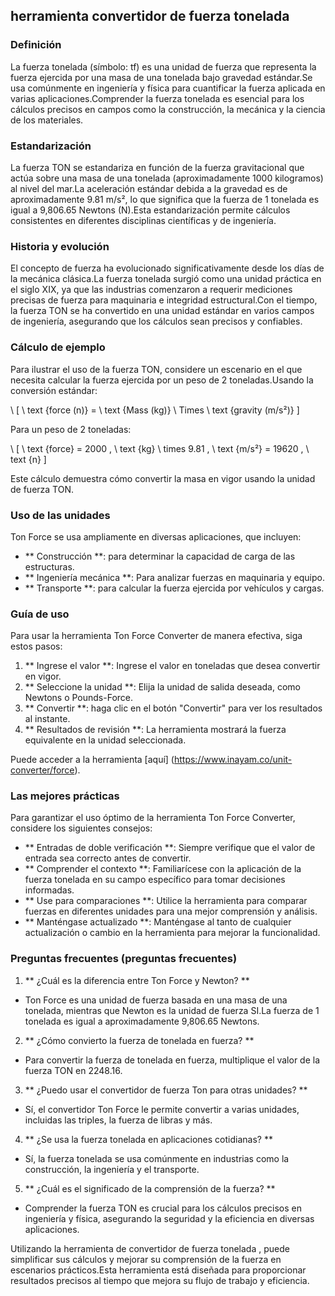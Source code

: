 ## herramienta convertidor de fuerza tonelada

### Definición
La fuerza tonelada (símbolo: tf) es una unidad de fuerza que representa la fuerza ejercida por una masa de una tonelada bajo gravedad estándar.Se usa comúnmente en ingeniería y física para cuantificar la fuerza aplicada en varias aplicaciones.Comprender la fuerza tonelada es esencial para los cálculos precisos en campos como la construcción, la mecánica y la ciencia de los materiales.

### Estandarización
La fuerza TON se estandariza en función de la fuerza gravitacional que actúa sobre una masa de una tonelada (aproximadamente 1000 kilogramos) al nivel del mar.La aceleración estándar debida a la gravedad es de aproximadamente 9.81 m/s², lo que significa que la fuerza de 1 tonelada es igual a 9,806.65 Newtons (N).Esta estandarización permite cálculos consistentes en diferentes disciplinas científicas y de ingeniería.

### Historia y evolución
El concepto de fuerza ha evolucionado significativamente desde los días de la mecánica clásica.La fuerza tonelada surgió como una unidad práctica en el siglo XIX, ya que las industrias comenzaron a requerir mediciones precisas de fuerza para maquinaria e integridad estructural.Con el tiempo, la fuerza TON se ha convertido en una unidad estándar en varios campos de ingeniería, asegurando que los cálculos sean precisos y confiables.

### Cálculo de ejemplo
Para ilustrar el uso de la fuerza TON, considere un escenario en el que necesita calcular la fuerza ejercida por un peso de 2 toneladas.Usando la conversión estándar:

\ [
\ text {force (n)} = \ text {Mass (kg)} \ Times \ text {gravity (m/s²)}
\]

Para un peso de 2 toneladas:

\ [
\ text {force} = 2000 \, \ text {kg} \ times 9.81 \, \ text {m/s²} = 19620 \, \ text {n}
\]

Este cálculo demuestra cómo convertir la masa en vigor usando la unidad de fuerza TON.

### Uso de las unidades
Ton Force se usa ampliamente en diversas aplicaciones, que incluyen:

- ** Construcción **: para determinar la capacidad de carga de las estructuras.
- ** Ingeniería mecánica **: Para analizar fuerzas en maquinaria y equipo.
- ** Transporte **: para calcular la fuerza ejercida por vehículos y cargas.

### Guía de uso
Para usar la herramienta Ton Force Converter de manera efectiva, siga estos pasos:

1. ** Ingrese el valor **: Ingrese el valor en toneladas que desea convertir en vigor.
2. ** Seleccione la unidad **: Elija la unidad de salida deseada, como Newtons o Pounds-Force.
3. ** Convertir **: haga clic en el botón "Convertir" para ver los resultados al instante.
4. ** Resultados de revisión **: La herramienta mostrará la fuerza equivalente en la unidad seleccionada.

Puede acceder a la herramienta [aquí] (https://www.inayam.co/unit-converter/force).

### Las mejores prácticas
Para garantizar el uso óptimo de la herramienta Ton Force Converter, considere los siguientes consejos:

- ** Entradas de doble verificación **: Siempre verifique que el valor de entrada sea correcto antes de convertir.
- ** Comprender el contexto **: Familiarícese con la aplicación de la fuerza tonelada en su campo específico para tomar decisiones informadas.
- ** Use para comparaciones **: Utilice la herramienta para comparar fuerzas en diferentes unidades para una mejor comprensión y análisis.
- ** Manténgase actualizado **: Manténgase al tanto de cualquier actualización o cambio en la herramienta para mejorar la funcionalidad.

### Preguntas frecuentes (preguntas frecuentes)

1. ** ¿Cuál es la diferencia entre Ton Force y Newton? **
- Ton Force es una unidad de fuerza basada en una masa de una tonelada, mientras que Newton es la unidad de fuerza SI.La fuerza de 1 tonelada es igual a aproximadamente 9,806.65 Newtons.

2. ** ¿Cómo convierto la fuerza de tonelada en fuerza? **
- Para convertir la fuerza de tonelada en fuerza, multiplique el valor de la fuerza TON en 2248.16.

3. ** ¿Puedo usar el convertidor de fuerza Ton para otras unidades? **
- Sí, el convertidor Ton Force le permite convertir a varias unidades, incluidas las triples, la fuerza de libras y más.

4. ** ¿Se usa la fuerza tonelada en aplicaciones cotidianas? **
- Sí, la fuerza tonelada se usa comúnmente en industrias como la construcción, la ingeniería y el transporte.

5. ** ¿Cuál es el significado de la comprensión de la fuerza? **
- Comprender la fuerza TON es crucial para los cálculos precisos en ingeniería y física, asegurando la seguridad y la eficiencia en diversas aplicaciones.

Utilizando la herramienta de convertidor de fuerza tonelada , puede simplificar sus cálculos y mejorar su comprensión de la fuerza en escenarios prácticos.Esta herramienta está diseñada para proporcionar resultados precisos al tiempo que mejora su flujo de trabajo y eficiencia.